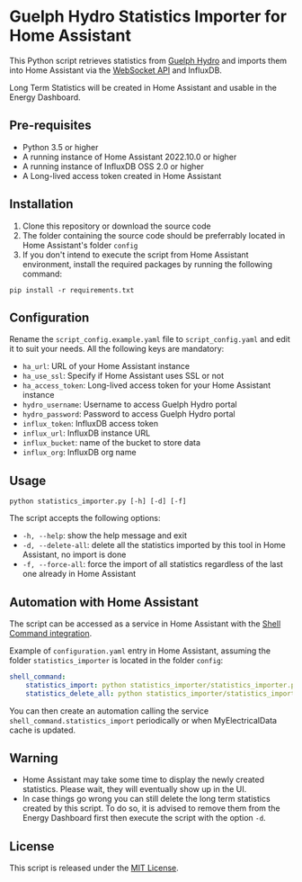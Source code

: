 # Guelph Hydro Statistics Importer for Home Assistant

This Python script retrieves statistics from [Guelph Hydro](https://www.guelphhydro.com/) and imports them into Home Assistant via the [WebSocket API](https://developers.home-assistant.io/docs/api/websocket/) and InfluxDB.

Long Term Statistics will be created in Home Assistant and usable in the Energy Dashboard.

## Pre-requisites
- Python 3.5 or higher
- A running instance of Home Assistant 2022.10.0 or higher
- A running instance of InfluxDB OSS 2.0 or higher
- A Long-lived access token created in Home Assistant

## Installation

1. Clone this repository or download the source code
2. The folder containing the source code should be preferrably located in Home Assistant's folder `config`
2. If you don't intend to execute the script from Home Assistant environment, install the required packages by running the following command:
```console
pip install -r requirements.txt
```

## Configuration

Rename the `script_config.example.yaml` file to `script_config.yaml` and edit it to suit your needs. All the following keys are mandatory:

- `ha_url`: URL of your Home Assistant instance
- `ha_use_ssl`: Specify if Home Assistant uses SSL or not
- `ha_access_token`: Long-lived access token for your Home Assistant instance
- `hydro_username`:  Username to access Guelph Hydro portal
- `hydro_password`: Password to access Guelph Hydro portal
- `influx_token`: InfluxDB access token
- `influx_url`:  InfluxDB instance URL
- `influx_bucket`: name of the bucket to store data
- `influx_org`:  InfluxDB org name

## Usage

```console
python statistics_importer.py [-h] [-d] [-f]
```

The script accepts the following options:

- `-h, --help`: show the help message and exit
- `-d, --delete-all`: delete all the statistics imported by this tool in Home Assistant, no import is done
- `-f, --force-all`: force the import of all statistics regardless of the last one already in Home Assistant

## Automation with Home Assistant
The script can be accessed as a service in Home Assistant with the [Shell Command integration](https://www.home-assistant.io/integrations/shell_command/).

Example of  `configuration.yaml` entry in Home Assistant, assuming the folder `statistics_importer` is located in the folder `config`:
```yaml
shell_command:
    statistics_import: python statistics_importer/statistics_importer.py
    statistics_delete_all: python statistics_importer/statistics_importer.py -d
```

You can then create an automation calling the service `shell_command.statistics_import` periodically or when MyElectricalData cache is updated.

## Warning
- Home Assistant may take some time to display the newly created statistics. Please wait, they will eventually show up in the UI.
- In case things go wrong you can still delete the long term statistics created by this script. To do so, it is advised to remove them from the Energy Dashboard first then execute the script with the option `-d`.

## License

This script is released under the [MIT License](https://opensource.org/licenses/MIT).
